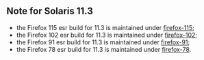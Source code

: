 ## Note for Solaris 11.3

* the Firefox 115 esr build for 11.3 is maintained under [firefox-115](../firefox-115);
* the Firefox 102 esr build for 11.3 is maintained under [firefox-102](../firefox-102);
* the Firefox 91 esr build for 11.3 is maintained under [firefox-91](../firefox-91);
* the Firefox 78 esr build for 11.3 is maintained under [firefox-78](../firefox-78).
